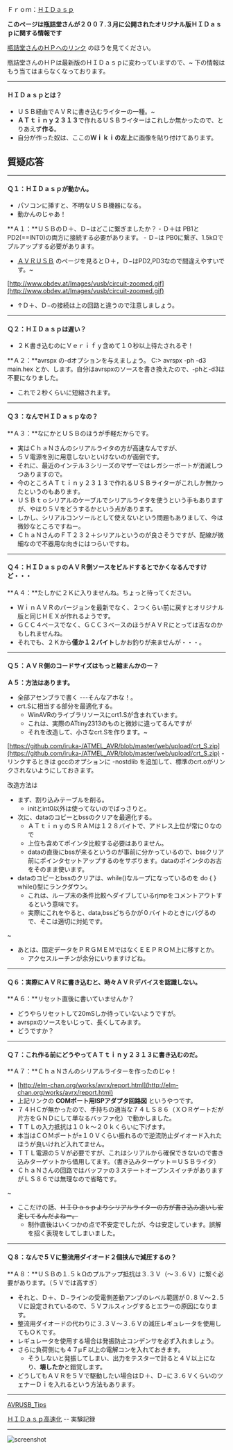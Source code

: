 ﻿Ｆｒｏｍ：[ＨＩＤａｓｐ](ＨＩＤａｓｐ.md) 


**このページは瓶詰堂さんが２００７.３月に公開されたオリジナル版ＨＩＤａｓｐに関する情報です**

[瓶詰堂さんのＨＰへのリンク](http://www.binzume.net/library/avr_hidasp.html) 
のほうを見てください。

瓶詰堂さんのＨＰは最新版のＨＩＤａｓｐに変わっていますので、~
下の情報はもう当てはまらなくなっております。
- - - -

#### ＨＩＤａｓｐとは？
- ＵＳＢ経由でＡＶＲに書き込むライターの一種。~
- **ＡＴｔｉｎｙ２３１３**で作れるＵＳＢライターはこれしか無かったので、とりあえず**作る**。
- 自分が作った奴は、ここの**Ｗｉｋｉの左上**に画像を貼り付けてあります。

<!-- dummy comment line for breaking list -->

## 質疑応答


- - - -
#### Ｑ１：ＨＩＤａｓｐが動かん。
- パソコンに挿すと、不明なＵＳＢ機器になる。
- 動かんのじゃあ！

<!-- dummy comment line for breaking list -->

**Ａ１：**ＵＳＢのＤ＋、Ｄ−はどこに繋ぎましたか？ 
    - Ｄ＋は PB1とPD2(==INT0)の両方に接続する必要があります。
    - Ｄ−は PB0に繋ぎ、1.5kΩでプルアップする必要があります。
- [ＡＶＲＵＳＢ](http://www.obdev.at/products/vusb/index.html) のページを見るとＤ＋，Ｄ−はPD2,PD3なので間違えやすいです。~

<!-- dummy comment line for breaking list -->
[http://www.obdev.at/Images/vusb/circuit-zoomed.gif](http://www.obdev.at/Images/vusb/circuit-zoomed.gif) 
- ↑Ｄ＋、Ｄ−の接続は上の回路と違うので注意しましょう。

<!-- dummy comment line for breaking list -->

- - - -
#### Ｑ２：ＨＩＤａｓｐは遅い？
- ２Ｋ書き込むのにＶｅｒｉｆｙ含めて１０秒以上待たされるぞ！

<!-- dummy comment line for breaking list -->

**Ａ２：**avrspx の-dオプションを与えましょう。 
	C:> avrspx -ph -d3 main.hex 
とか、します。自分はavrspxのソースを書き換えたので、-phと-d3は不要になりました。
- これで２秒くらいに短縮されます。

<!-- dummy comment line for breaking list -->

- - - -
#### Ｑ３：なんでＨＩＤａｓｐなの？

**Ａ３：**なにかとＵＳＢのほうが手軽だからです。
- 実はＣｈａＮさんのシリアルライタの方が高速なんですが、
- ５Ｖ電源を別に用意しないといけないのが面倒です。
- それに、最近のインテル３シリーズのマザーではレガシーポートが消滅しつつありますので。
- 今のところＡＴｔｉｎｙ２３１３で作れるＵＳＢライターがこれしか無かったというのもあります。
- ＵＳＢｔｏシリアルのケーブルでシリアルライタを使うという手もありますが、やはり５Ｖをどうするかという点があります。
- しかし、シリアルコンソールとして使えないという問題もありまして、今は微妙なところですねー。
- ＣｈａＮさんのＦＴ２３２＋シリアルというのが良さそうですが、配線が微細なので不器用な向きにはつらいですね。
- - - -
#### Ｑ４：ＨＩＤａｓｐのＡＶＲ側ソースをビルドするとでかくなるんですけど・・・

**Ａ４：**たしかに２Ｋに入りませんね。ちょっと待ってください。 
- ＷｉｎＡＶＲのバージョンを最新でなく、２つくらい前に戻すとオリジナル版と同じＨＥＸが作れるようです。
- ＧＣＣ４ベースでなく、ＧＣＣ３ベースのほうがＡＶＲにとっては吉なのかもしれませんね。
- それでも、２Ｋから**僅か１２バイト**しかお釣りが来ませんが・・・。

<!-- dummy comment line for breaking list -->

- - - -
#### Ｑ５：ＡＶＲ側のコードサイズはもっと縮まんかのー？

**Ａ５：方法はあります。**
- 全部アセンブラで書く ---そんなアホな！。
- crt.Sに相当する部分を最適化する。
    - WinAVRのライブラリソースにcrt1.Sが含まれています。
    - これは、実際のATtiny2313のものと微妙に違ってるんですが
    - それを改造して、小さなcrt.Sを作ります。~

<!-- dummy comment line for breaking list -->
[https://github.com/iruka-/ATMEL_AVR/blob/master/web/upload/crt_S.zip](https://github.com/iruka-/ATMEL_AVR/blob/master/web/upload/crt_S.zip) 
    - リンクするときは gccのオプションに -nostdlib を追加して、標準のcrt.oがリンクされないようにしておきます。

<!-- dummy comment line for breaking list -->

改造方法は
- まず、割り込みテーブルを削る。
    - initとint0以外は使ってないのでばっさりと。
- 次に、dataのコピーとbssのクリアを最適化する。
    - ＡＴｔｉｎｙのＳＲＡＭは１２８バイトで、アドレス上位が常に０なので
    - 上位も含めてポインタ比較する必要はありません。
    - dataの直後にbssが来るというのが事前に分かっているので、bssクリア前にポインタセットアップするのをサボります。dataのポインタのお古をそのまま使います。
- dataのコピーとbssのクリアは、while()なループになっているのを do { } while()型にランクダウン。
    - これは、ループ末の条件比較へダイブしているrjmpをコメントアウトするという意味です。
    - 実際にこれをやると、data,bssどちらかが０バイトのときにバグるので、そこは適切に対処です。

<!-- dummy comment line for breaking list -->

~
- あとは、固定データをＰＲＧＭＥＭではなくＥＥＰＲＯＭ上に移すとか。
    - アクセスルーチンが余分にいりますけどね。

<!-- dummy comment line for breaking list -->

- - - -
#### Ｑ６：実際にＡＶＲに書き込むと、時々ＡＶＲデバイスを認識しない。
**Ａ６：**リセット直後に書いていませんか？
- どうやらリセットして20mSしか待っていないようですが。
- avrspxのソースをいじって、長くしてみます。
- どうですか？

<!-- dummy comment line for breaking list -->

- - - -
#### Ｑ７：これ作る前にどうやってＡＴｔｉｎｙ２３１３に書き込むのだ。
**Ａ７：**ＣｈａＮさんのシリアルライターを作ったのじゃ！
- [http://elm-chan.org/works/avrx/report.html](http://elm-chan.org/works/avrx/report.html) 
- 上記リンクの **COMポート用ISPアダプタ回路図** というやつです。
- ７４ＨＣが無かったので、手持ちの適当な７４ＬＳ８６（ＸＯＲゲートだが片方をＧＮＤにして単なるバッファ化）で動かしました。
- ＴＴＬの入力抵抗は１０ｋ〜２０ｋくらいに下げます。
- 本当はＣＯＭポートが±１０Ｖくらい振れるので逆流防止ダイオード入れたほうが良いけれど入れてません。
- ＴＴＬ電源の５Ｖが必要ですが、これはシリアルから確保できないので書き込みターゲットから借用してます。（書き込みターゲット＝ＵＳＢライタ）
- ＣｈａＮさんの回路ではバッファの３ステートオープンスイッチがありますがＬＳ８６では無理なので省略です。

<!-- dummy comment line for breaking list -->
~
- ここだけの話、~~ＨＩＤａｓｐよりシリアルライターの方が書き込み速いし安定してるんだよねー。~~
    - 制作直後はいくつかの点で不安定でしたが、今は安定しています。誤解を招く表現をしてしまいました。

<!-- dummy comment line for breaking list -->

- - - -
#### Ｑ８：なんで５Ｖに整流用ダイオード２個挟んで減圧するの？
**Ａ８：**ＵＳＢの１.５ｋΩのプルアップ抵抗は３.３Ｖ（〜３.６Ｖ）に繋ぐ必要があります。（５Ｖでは高すぎ）
- それと、Ｄ＋、Ｄ−ラインの受電側差動アンプのレベル範囲が０.８Ｖ〜２.５Ｖに設定されているので、５Ｖフルスィングするとエラーの原因になります。
- 整流用ダイオードの代わりに３.３Ｖ〜３.６Ｖの減圧レギュレータを使用してもＯＫです。
- レギュレータを使用する場合は発振防止コンデンサを必ず入れましょう。
- さらに負荷側にも４７μＦ以上の電解コンを入れておきます。
    - そうしないと発振してしまい、出力をテスターで計ると４Ｖ以上になり、**壊したか**と錯覚します。
- どうしてもＡＶＲを５Ｖで駆動したい場合はＤ＋、Ｄ−に３.６ＶくらいのツェナーＤｉを入れるという方法もあります。

<!-- dummy comment line for breaking list -->


- - - -
[AVRUSB_Tips](AVRUSB_Tips.md) 

[ＨＩＤａｓｐ高速化](ＨＩＤａｓｐ高速化.md)  -- 実験記録

- - - -
![screenshot](https://github.com/iruka-/ATMEL_AVR/blob/master/counter/dream.cgi?id=HIDasp&name=a.gif)

